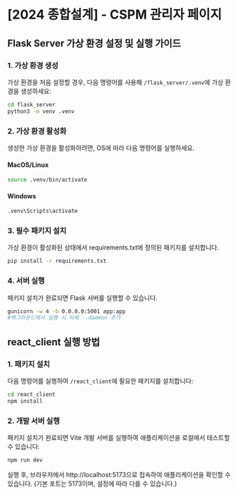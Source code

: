 # [2024 종합설계] - CSPM 관리자 페이지

## Flask Server 가상 환경 설정 및 실행 가이드

### 1. 가상 환경 생성

가상 환경을 처음 설정할 경우, 다음 명령어를 사용해 `/flask_server/.venv`에 가상 환경을 생성하세요:

```bash
cd flask_server
python3 -m venv .venv
```

### 2. 가상 환경 활성화

생성한 가상 환경을 활성화하려면, OS에 따라 다음 명령어를 실행하세요.

#### MacOS/Linux

```bash
source .venv/bin/activate
```

#### Windows

```bash
.venv\Scripts\activate
```

### 3. 필수 패키지 설치

가상 환경이 활성화된 상태에서 requirements.txt에 정의된 패키지를 설치합니다.

```bash
pip install -r requirements.txt
```

### 4. 서버 실행

패키지 설치가 완료되면 Flask 서버를 실행할 수 있습니다.

```bash
gunicorn -w 4 -b 0.0.0.0:5001 app:app
#백그라운드에서 실행 시 뒤에 --daemon 추가
```

## react_client 실행 방법

### 1. 패키지 설치

다음 명령어를 실행하여 `/react_client`에 필요한 패키지를 설치합니다:

```bash
cd react_client
npm install
```

### 2. 개발 서버 실행

패키지 설치가 완료되면 Vite 개발 서버를 실행하여 애플리케이션을 로컬에서 테스트할 수 있습니다:

```bash
npm run dev
```

실행 후, 브라우저에서 http://localhost:5173으로 접속하여 애플리케이션을 확인할 수 있습니다. (기본 포트는 5173이며, 설정에 따라 다를 수 있습니다.)
